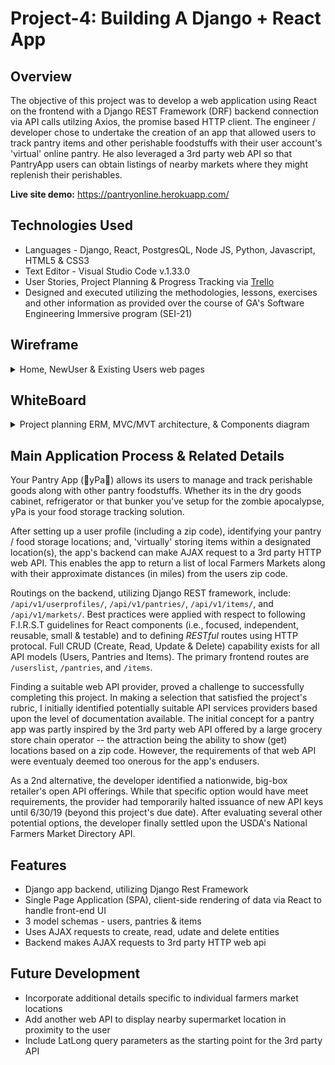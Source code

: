 # Project-4: Building A Django + React App


## Overview

The objective of this project was to develop a web application using React on the frontend with a Django REST Framework (DRF) backend connection via API calls utilzing Axios, the promise based HTTP client.  The engineer / developer chose to undertake the creation of an app that allowed users to track pantry items and other perishable foodstuffs with their user account's 'virtual' online pantry.  He also leveraged a 3rd party web API so that PantryApp users can obtain listings of nearby markets where they might replenish their perishables.

**Live site demo:** <https://pantryonline.herokuapp.com/>
 

## Technologies Used

* Languages - Django, React, PostgresQL, Node JS, Python, Javascript, HTML5 & CSS3 
* Text Editor - Visual Studio Code v.1.33.0
* User Stories, Project Planning & Progress Tracking via [Trello](https://trello.com/invite/b/rqzYDFKM/ab03c2665926a2479292125a4afa5c5c/ga-sei-21-project-4)
* Designed and executed utilizing the methodologies, lessons, exercises and other information as provided over the course of GA's Software Engineering Immersive program (SEI-21) 


## Wireframe
<details>
<summary>Home, NewUser & Existing Users web pages</summary>

![image](planning/p4-wireframes.png)
</details>


## WhiteBoard
<details>
<summary>Project planning ERM, MVC/MVT architecture, & Components diagram</summary> 

![image](planning/p4-whiteboard3.png)
![image](planning/p4-whiteboard1.png)
![image](planning/p4-whiteboard2.png)
</details>


## Main Application Process & Related Details

Your Pantry App (🍞yPa🥛) allows its users to manage and track perishable goods along with other pantry foodstuffs.  Whether its in the dry goods cabinet, refrigerator or that bunker you've setup for the zombie apocalypse, yPa is your food storage tracking solution.  

After setting up a user profile (including a zip code), identifying your pantry / food storage locations; and, 'virtually' storing items within a designated location(s), the app's backend can make AJAX request to a 3rd party HTTP web API.  This enables the app to return a list of local Farmers Markets along with their approximate distances (in miles) from the users zip code.

Routings on the backend, utilizing Django REST framework, include: `/api/v1/userprofiles/`, `/api/v1/pantries/`, `/api/v1/items/`, and `/api/v1/markets/`.  Best practices were applied with respect to following F.I.R.S.T guidelines for React components (i.e., focused, independent, reusable, small & testable) and to defining _RESTful_ routes using HTTP protocal. Full CRUD (Create, Read, Update & Delete) capability exists for all API models (Users, Pantries and Items). The primary frontend routes are `/userslist`, `/pantries`, and `/items`. 

Finding a suitable web API provider, proved a challenge to successfully completing this project. In making a selection that satisfied the project's rubric, I initially identified potentially suitable API services providers based upon the level of documentation available.  The initial concept for a pantry app was partly inspired by the 3rd party web API offered by a large grocery store chain operator -- the attraction being the ability to show (get) locations based on a zip code.  However, the requirements of that web API were eventualy deemed too onerous for the app's endusers.  

As a 2nd alternative, the developer identified a nationwide, big-box retailer's open API offerings. While that specific option would have meet requirements, the provider had temporarily halted issuance of new API keys until 6/30/19 (beyond this project's due date).  After evaluating several other potential options, the developer finally settled upon the USDA's National Farmers Market Directory API.        


## Features

* Django app backend, utilizing Django Rest Framework 
* Single Page Application (SPA), client-side rendering of data via React to handle front-end UI  
* 3 model schemas - users, pantries & items
* Uses AJAX requests to create, read, udate and delete entities
* Backend makes AJAX requests to 3rd party HTTP web api


## Future Development

* Incorporate additional details specific to individual farmers market locations
* Add another web API to display nearby supermarket location in proximity to the user
* Include LatLong query parameters as the starting point for the 3rd party API 
